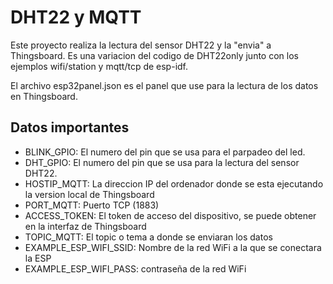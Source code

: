 # DHT22 y MQTT
Este proyecto realiza la lectura del sensor DHT22 y la "envia" a Thingsboard. Es una variacion del codigo de DHT22only junto con los ejemplos wifi/station y mqtt/tcp de esp-idf.

El archivo esp32panel.json es el panel que use para la lectura de los datos en Thingsboard.

## Datos importantes
- BLINK_GPIO: El numero del pin que se usa para el parpadeo del led.
- DHT_GPIO: El numero del pin que se usa para la lectura del sensor DHT22.
- HOSTIP_MQTT: La direccion IP del ordenador donde se esta ejecutando la version local de Thingsboard
- PORT_MQTT: Puerto TCP (1883)
- ACCESS_TOKEN: El token de acceso del dispositivo, se puede obtener en la interfaz de Thingsboard
- TOPIC_MQTT: El topic o tema a donde se enviaran los datos
- EXAMPLE_ESP_WIFI_SSID: Nombre de la red WiFi a la que se conectara la ESP
- EXAMPLE_ESP_WIFI_PASS: contraseña de la red WiFi
